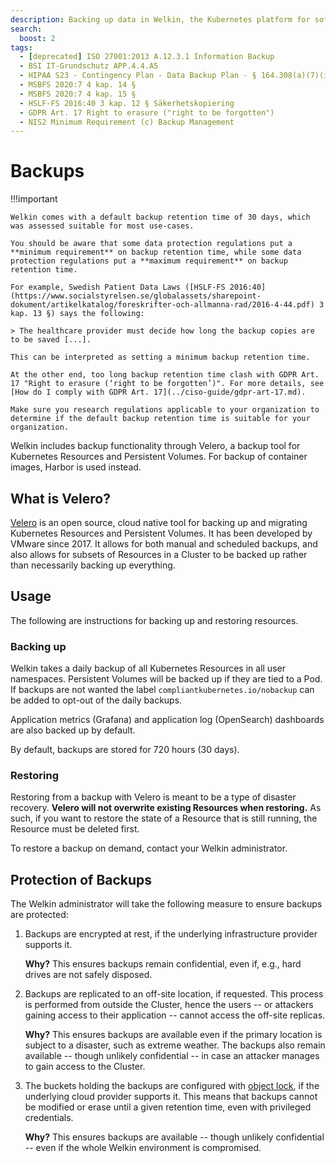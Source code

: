 ```yaml
---
description: Backing up data in Welkin, the Kubernetes platform for software critical to our society
search:
  boost: 2
tags:
  - [deprecated] ISO 27001:2013 A.12.3.1 Information Backup
  - BSI IT-Grundschutz APP.4.4.A5
  - HIPAA S23 - Contingency Plan - Data Backup Plan - § 164.308(a)(7)(ii)(A)
  - MSBFS 2020:7 4 kap. 14 §
  - MSBFS 2020:7 4 kap. 15 §
  - HSLF-FS 2016:40 3 kap. 12 § Säkerhetskopiering
  - GDPR Art. 17 Right to erasure ("right to be forgotten")
  - NIS2 Minimum Requirement (c) Backup Management
---
```


# Backups

!!!important

    Welkin comes with a default backup retention time of 30 days, which was assessed suitable for most use-cases.

    You should be aware that some data protection regulations put a **minimum requirement** on backup retention time, while some data protection regulations put a **maximum requirement** on backup retention time.

    For example, Swedish Patient Data Laws ([HSLF-FS 2016:40](https://www.socialstyrelsen.se/globalassets/sharepoint-dokument/artikelkatalog/foreskrifter-och-allmanna-rad/2016-4-44.pdf) 3 kap. 13 §) says the following:

    > The healthcare provider must decide how long the backup copies are to be saved [...].

    This can be interpreted as setting a minimum backup retention time.

    At the other end, too long backup retention time clash with GDPR Art. 17 "Right to erasure (‘right to be forgotten’)". For more details, see [How do I comply with GDPR Art. 17](../ciso-guide/gdpr-art-17.md).

    Make sure you research regulations applicable to your organization to determine if the default backup retention time is suitable for your organization.

Welkin includes backup functionality through Velero, a backup tool for Kubernetes Resources and Persistent Volumes. For backup of container images, Harbor is used instead.

## What is Velero?

[Velero](https://velero.io/) is an open source, cloud native tool for backing up and migrating Kubernetes Resources and Persistent Volumes. It has been developed by VMware since 2017. It allows for both manual and scheduled backups, and also allows for subsets of Resources in a Cluster to be backed up rather than necessarily backing up everything.

## Usage

The following are instructions for backing up and restoring resources.

### Backing up

<!--user-demo-backup-start-->

Welkin takes a daily backup of all Kubernetes Resources in all user namespaces. Persistent Volumes will be backed up if they are tied to a Pod. If backups are not wanted the label `compliantkubernetes.io/nobackup` can be added to opt-out of the daily backups.

Application metrics (Grafana) and application log (OpenSearch) dashboards are also backed up by default.

By default, backups are stored for 720 hours (30 days).

<!--user-demo-backup-end-->

### Restoring

<!--user-demo-restore-start-->

Restoring from a backup with Velero is meant to be a type of disaster recovery. **Velero will not overwrite existing Resources when restoring.** As such, if you want to restore the state of a Resource that is still running, the Resource must be deleted first.

To restore a backup on demand, contact your Welkin administrator.

<!--user-demo-restore-end-->

## Protection of Backups

The Welkin administrator will take the following measure to ensure backups are protected:

1. Backups are encrypted at rest, if the underlying infrastructure provider supports it.

    **Why?** This ensures backups remain confidential, even if, e.g., hard drives are not safely disposed.

1. Backups are replicated to an off-site location, if requested. This process is performed from outside the Cluster, hence the users -- or attackers gaining access to their application -- cannot access the off-site replicas.

    **Why?** This ensures backups are available even if the primary location is subject to a disaster, such as extreme weather. The backups also remain available -- though unlikely confidential -- in case an attacker manages to gain access to the Cluster.

1. The buckets holding the backups are configured with [object lock](https://docs.safespring.com/storage/object-locking/), if the underlying cloud provider supports it. This means that backups cannot be modified or erase until a given retention time, even with privileged credentials.

    **Why?** This ensures backups are available -- though unlikely confidential -- even if the whole Welkin environment is compromised.
